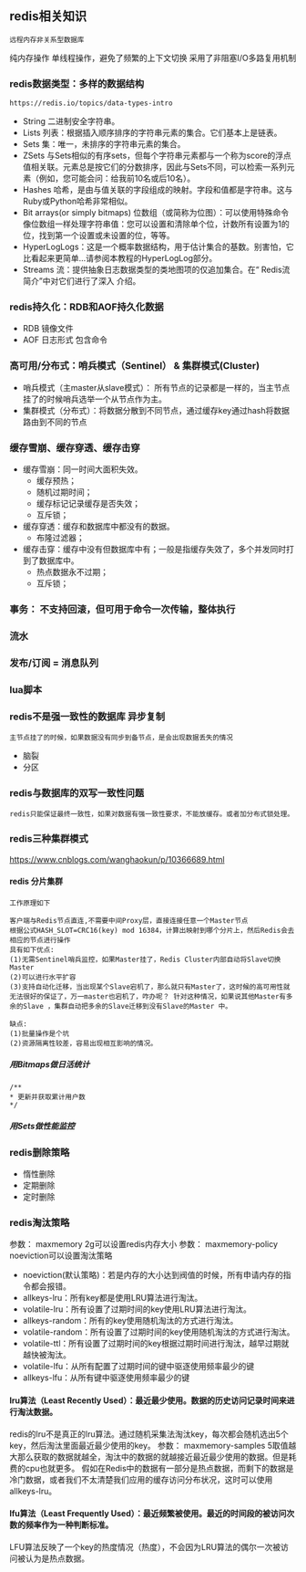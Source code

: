 ## redis相关知识
    远程内存非关系型数据库

纯内存操作
单线程操作，避免了频繁的上下文切换
采用了非阻塞I/O多路复用机制
    
### redis数据类型：多样的数据结构
    https://redis.io/topics/data-types-intro
* String 二进制安全字符串。
* Lists 列表：根据插入顺序排序的字符串元素的集合。它们基本上是链表。
* Sets 集：唯一，未排序的字符串元素的集合。
* ZSets 与Sets相似的有序sets，但每个字符串元素都与一个称为score的浮点值相关联。元素总是按它们的分数排序，因此与Sets不同，可以检索一系列元素（例如，您可能会问：给我前10名或后10名）。
* Hashes 哈希，是由与值关联的字段组成的映射。字段和值都是字符串。这与Ruby或Python哈希非常相似。
* Bit arrays(or simply bitmaps) 位数组（或简称为位图）：可以使用特殊命令像位数组一样处理字符串值：您可以设置和清除单个位，计数所有设置为1的位，找到第一个设置或未设置的位，等等。
* HyperLogLogs：这是一个概率数据结构，用于估计集合的基数。别害怕，它比看起来更简单...请参阅本教程的HyperLogLog部分。
* Streams 流：提供抽象日志数据类型的类地图项的仅追加集合。在“ Redis流简介”中对它们进行了深入 介绍。

### redis持久化：RDB和AOF持久化数据
* RDB 镜像文件
* AOF 日志形式 包含命令

### 高可用/分布式：哨兵模式（Sentinel） & 集群模式(Cluster)
* 哨兵模式（主master从slave模式）： 所有节点的记录都是一样的，当主节点挂了的时候哨兵选举一个从节点作为主。
* 集群模式（分布式）：将数据分散到不同节点，通过缓存key通过hash将数据路由到不同的节点



### 缓存雪崩、缓存穿透、缓存击穿
* 缓存雪崩：同一时间大面积失效。
    * 缓存预热；
    * 随机过期时间；
    * 缓存标记记录缓存是否失效；
    * 互斥锁；
* 缓存穿透：缓存和数据库中都没有的数据。
    * 布隆过滤器；
* 缓存击穿：缓存中没有但数据库中有；一般是指缓存失效了，多个并发同时打到了数据库中。
    * 热点数据永不过期；
    * 互斥锁；
    
### 事务： 不支持回滚，但可用于命令一次传输，整体执行
### 流水
### 发布/订阅 = 消息队列
### lua脚本


### redis不是强一致性的数据库 异步复制
    主节点挂了的时候，如果数据没有同步到备节点，是会出现数据丢失的情况
* 脑裂
* 分区

### redis与数据库的双写一致性问题
    redis只能保证最终一致性，如果对数据有强一致性要求，不能放缓存。或者加分布式锁处理。


### redis三种集群模式
https://www.cnblogs.com/wanghaokun/p/10366689.html
#### redis 分片集群
    工作原理如下

    客户端与Redis节点直连,不需要中间Proxy层，直接连接任意一个Master节点
    根据公式HASH_SLOT=CRC16(key) mod 16384，计算出映射到哪个分片上，然后Redis会去相应的节点进行操作
    具有如下优点:
    (1)无需Sentinel哨兵监控，如果Master挂了，Redis Cluster内部自动将Slave切换Master
    (2)可以进行水平扩容
    (3)支持自动化迁移，当出现某个Slave宕机了，那么就只有Master了，这时候的高可用性就无法很好的保证了，万一master也宕机了，咋办呢？ 针对这种情况，如果说其他Master有多余的Slave ，集群自动把多余的Slave迁移到没有Slave的Master 中。

    缺点:
    (1)批量操作是个坑
    (2)资源隔离性较差，容易出现相互影响的情况。


##### 用Bitmaps做日活统计
```
/**
* 更新并获取累计用户数
*/

```


##### 用Sets做性能监控

### redis删除策略
* 惰性删除
* 定期删除
* 定时删除

### redis淘汰策略

参数： maxmemory 2g可以设置redis内存大小
参数： maxmemory-policy noeviction可以设置淘汰策略
* noeviction(默认策略)：若是内存的大小达到阀值的时候，所有申请内存的指令都会报错。
* allkeys-lru：所有key都是使用LRU算法进行淘汰。
* volatile-lru：所有设置了过期时间的key使用LRU算法进行淘汰。
* allkeys-random：所有的key使用随机淘汰的方式进行淘汰。
* volatile-random：所有设置了过期时间的key使用随机淘汰的方式进行淘汰。
* volatile-ttl：所有设置了过期时间的key根据过期时间进行淘汰，越早过期就越快被淘汰。
* volatile-lfu：从所有配置了过期时间的键中驱逐使用频率最少的键
* allkeys-lfu：从所有键中驱逐使用频率最少的键

#### lru算法（Least Recently Used）：最近最少使用。数据的历史访问记录时间来进行淘汰数据。

redis的lru不是真正的lru算法。通过随机采集法淘汰key，每次都会随机选出5个key，然后淘汰里面最近最少使用的key。
参数： maxmemory-samples 5取值越大那么获取的数据就越全，淘汰中的数据的就越接近最近最少使用的数据。但是耗费的cpu也就更多。
假如在Redis中的数据有一部分是热点数据，而剩下的数据是冷门数据，或者我们不太清楚我们应用的缓存访问分布状况，这时可以使用allkeys-lru。

#### lfu算法（Least Frequently Used）：最近频繁被使用。最近的时间段的被访问次数的频率作为一种判断标准。

LFU算法反映了一个key的热度情况（热度），不会因为LRU算法的偶尔一次被访问被认为是热点数据。